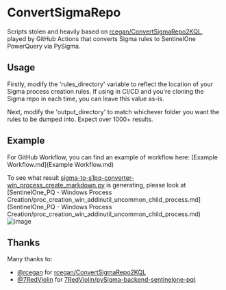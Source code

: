 # ConvertSigmaRepo
Scripts stolen and heavily based on [rcegan/ConvertSigmaRepo2KQL](https://github.com/rcegan/ConvertSigmaRepo2KQL), played by GitHub Actions that converts Sigma rules to SentinelOne PowerQuery via PySigma.

## Usage

Firstly, modify the 'rules_directory' variable to reflect the location of your Sigma process creation rules. If using in CI/CD and you're cloning the Sigma repo in each time, you can leave this value as-is.

Next, modify the 'output_directory' to match whichever folder you want the rules to be dumped into. Expect over 1000+ results.

## Example
For GitHub Workflow, you can find an example of workflow here: [Example Workflow.md](Example Workflow.md)

To see what result [sigma-to-s1pq-converter-win_process_create_markdown.py](sigma-to-s1pq-converter-win_process_create_markdown.py) is generating, please look at [SentinelOne_PQ - Windows Process Creation/proc_creation_win_addinutil_uncommon_child_process.md](SentinelOne_PQ - Windows Process Creation/proc_creation_win_addinutil_uncommon_child_process.md)
![image](https://github.com/user-attachments/assets/ca6af8ff-f15b-4142-a0e4-17e72bb619b4)


## Thanks
Many thanks to:
- [@rcegan](https://github.com/rcegan) for [rcegan/ConvertSigmaRepo2KQL](https://github.com/rcegan/ConvertSigmaRepo2KQL)
- [@7RedViolin](https://github.com/7RedViolin) for [7RedViolin/pySigma-backend-sentinelone-pq)](https://github.com/7RedViolin/pySigma-backend-sentinelone-pq)
